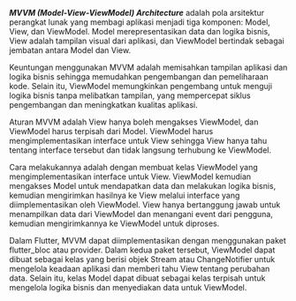 **_MVVM (Model-View-ViewModel) Architecture_** adalah pola arsitektur perangkat lunak yang membagi aplikasi menjadi tiga komponen: Model, View, dan ViewModel. Model merepresentasikan data dan logika bisnis, View adalah tampilan visual dari aplikasi, dan ViewModel bertindak sebagai jembatan antara Model dan View.

Keuntungan menggunakan MVVM adalah memisahkan tampilan aplikasi dan logika bisnis sehingga memudahkan pengembangan dan pemeliharaan kode. Selain itu, ViewModel memungkinkan pengembang untuk menguji logika bisnis tanpa melibatkan tampilan, yang mempercepat siklus pengembangan dan meningkatkan kualitas aplikasi.

Aturan MVVM adalah View hanya boleh mengakses ViewModel, dan ViewModel harus terpisah dari Model. ViewModel harus mengimplementasikan interface untuk View sehingga View hanya tahu tentang interface tersebut dan tidak langsung terhubung ke ViewModel.

Cara melakukannya adalah dengan membuat kelas ViewModel yang mengimplementasikan interface untuk View. ViewModel kemudian mengakses Model untuk mendapatkan data dan melakukan logika bisnis, kemudian mengirimkan hasilnya ke View melalui interface yang diimplementasikan oleh ViewModel. View hanya bertanggung jawab untuk menampilkan data dari ViewModel dan menangani event dari pengguna, kemudian mengirimkannya ke ViewModel untuk diproses.

Dalam Flutter, MVVM dapat diimplementasikan dengan menggunakan paket flutter_bloc atau provider. Dalam kedua paket tersebut, ViewModel dapat dibuat sebagai kelas yang berisi objek Stream atau ChangeNotifier untuk mengelola keadaan aplikasi dan memberi tahu View tentang perubahan data. Selain itu, kelas Model dapat dibuat sebagai kelas terpisah untuk mengelola logika bisnis dan menyediakan data untuk ViewModel.
